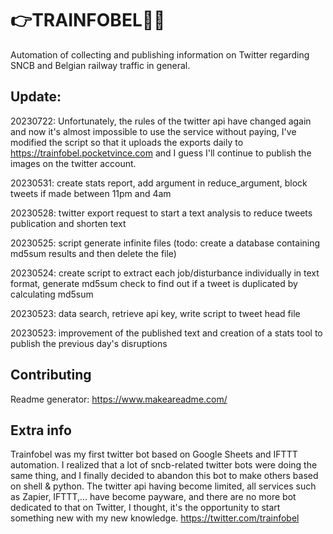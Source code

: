 # 👉TRAINFOBEL🚉🔴
Automation of collecting and publishing information on Twitter regarding SNCB and Belgian railway traffic in general.

## Update:
20230722: Unfortunately, the rules of the twitter api have changed again and now it's almost impossible to use the service without paying, I've modified the script so that it uploads the exports daily to https://trainfobel.pocketvince.com and I guess I'll continue to publish the images on the twitter account.

20230531: create stats report, add argument in reduce_argument, block tweets if made between 11pm and 4am

20230528: twitter export request to start a text analysis to reduce tweets publication and shorten text

20230525: script generate infinite files (todo: create a database containing md5sum results and then delete the file)

20230524: create script to extract each job/disturbance individually in text format, generate md5sum check to find out if a tweet is duplicated by calculating md5sum

20230523: data search, retrieve api key, write script to tweet head file

20230523: improvement of the published text and creation of a stats tool to publish the previous day's disruptions

## Contributing

Readme generator: https://www.makeareadme.com/

## Extra info
Trainfobel was my first twitter bot based on Google Sheets and IFTTT automation.
I realized that a lot of sncb-related twitter bots were doing the same thing, and I finally decided to abandon this bot to make others based on shell & python.
The twitter api having become limited, all services such as Zapier, IFTTT,... have become payware, and there are no more bot dedicated to that on Twitter, I thought, it's the opportunity to start something new with my new knowledge.
https://twitter.com/trainfobel
